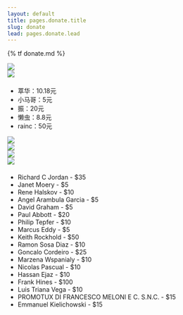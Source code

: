 ```yaml
---
layout: default
title: pages.donate.title
slug: donate
lead: pages.donate.lead
---
```


{% tf donate.md %}

<div class="row">
    <div class="col-md-8">
        <div class="col-md-6">
            <div class="tc">
                <img src="../assets/images/alipayLogo.png">
            </div>
            <div class="tc">
                <img src="../assets/images/alipay.jpg">
            </div>
            <ul style="margin-top: 20px">
            <li>萃华：10.18元</li>
            <li>小马哥：5元</li>
            <li>振：20元</li>
            <li>懒虫：8.8元</li>
            <li>rainc：50元</li>
            </ul>
        </div>
        <div class="col-md-6">
            <div class="tc">
                <img src="../assets/images/weixinLogo.png">
            </div>
            <div class="tc">
                <img src="../assets/images/weixin.png">
            </div>
        </div>
    </div>
    <div class="col-md-4">
        <div class="tc">
            <img src="../assets/images/paypalLogo.png">
        </div>
        <div class="tc">
            <a href="https://www.paypal.com/cgi-bin/webscr?cmd=_s-xclick&hosted_button_id=ZDHP676FQDUT6">
                <img src="https://www.paypalobjects.com/en_US/i/btn/btn_donateCC_LG.gif">
            </a>
        </div>
        <ul style="margin-top: 20px">
        <li>Richard C Jordan - $35</li>
        <li>Janet Moery - $5</li>
        <li>Rene Halskov - $10</li>
        <li>Angel Arambula Garcia - $5</li>
        <li>David Graham - $5</li>
        <li>Paul Abbott - $20</li>
        <li>Philip Tepfer - $10</li>
        <li>Marcus Eddy - $5</li>
        <li>Keith Rockhold - $50</li>
        <li>Ramon Sosa Diaz - $10</li>
        <li>Goncalo Cordeiro - $25</li>
        <li>Marzena Wspanialy - $10</li>
        <li>Nicolas Pascual - $10</li>
        <li>Hassan Ejaz - $10</li>
        <li>Frank Hines - $100</li>
        <li>Luis Triana Vega - $10</li>
        <li>PROMOTUX DI FRANCESCO MELONI E C. S.N.C. - $15</li>
        <li>Emmanuel Kielichowski - $15</li>
        </ul>
    </div>
</div>